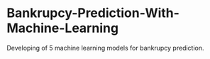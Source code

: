 # Bankrupcy-Prediction-With-Machine-Learning
Developing of 5 machine learning models for bankrupcy prediction.
